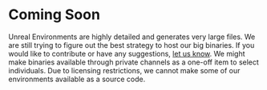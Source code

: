 # Coming Soon
Unreal Environments are highly detailed and generates very large files. We are still trying to figure out the best strategy to host our big binaries. If you would like to contribute or have any suggestions, [let us know](issues/). We might make binaries available through private channels as a one-off item to select individuals. Due to licensing restrictions, we cannot make some of our environments available as a source code.
